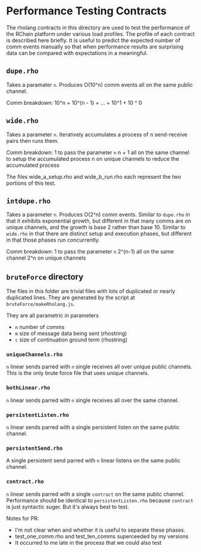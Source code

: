Performance Testing Contracts
=============================

The rholang contracts in this directory are used to test the performance of the RChain platform under various load profiles. The profile of each contract is described here briefly. It is useful to predict the expected number of comm events manually so that when performance results are surprising data can be compared with expectations in a meaningful.

`dupe.rho`
--------
Takes a paramater `n`. Produces O(10^n) comm events all on the same public channel.

Comm breakdown:
10^n + 10^(n - 1) + ... + 10^1 + 10 ^ 0

`wide.rho`
----------
Takes a parameter `n`. Iteratively accumulates a process of n send-receive pairs then runs them.

Comm breakdown:
1 to pass the parameter `n`
n + 1 all on the same channel to setup the accumulated process
n on unique channels to reduce the accumulated process

The files wide_a_setup.rho and wide_b_run.rho each represent the two portions of this test.

`intdupe.rho`
--------
Takes a parameter `n`.  Produces O(2^n) comm events. Similar to `dupe.rho` in that it exhibits exponential growth, but different in that many comms are on unique channels, and the growth is base 2 rather than base 10. Similar to `wide.rho` in that there are distinct setup and execution phases, but different in that those phases run concurrently.

Comm breakdown:
1 to pass the parameter `n`
2^(n-1) all on the same channel
2^n on unique channels

`bruteForce` directory
------------
The files in this folder are trivial files with lots of duplicated or nearly duplicated lines. They are generated by the script at `bruteForce/makeRholang.js`.

They are all parametric in parameters
* `n` number of comms
* `m` size of message data being sent (rhostring)
* `c` size of continuation ground term (rhostring)

### `uniqueChannels.rho`
`n` linear sends parred with `n` single receives all over unique public channels. This is the only brute force file that uses unique channels.

### `bothLinear.rho`
`n` linear sends parred with `n` single receives all over the same channel.

### `persistentListen.rho`
`n` linear sends parred with a single persistent listen on the same public channel.

### `persistentSend.rho`
A single persistent send parred with `n` linear listens on the same public channel.

### `contract.rho`
`n` linear sends parred with a single `contract` on the same public channel. Performance should be identical to `persistentListen.rho` because `contract` is just syntactic suger. But it's always best to test.



Notes for PR:
* I'm not clear when and whether it is useful to separate these phases.
* test_one_comm.rho and test_ten_comms superceeded by my versions
* It occurred to me late in the process that we could also test
